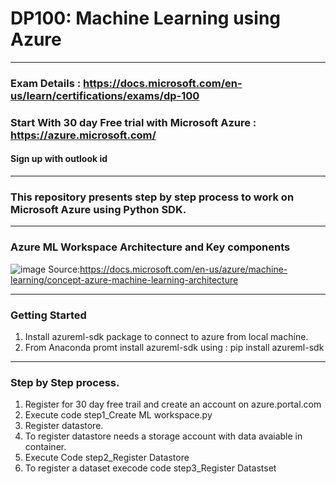 # DP100: Machine Learning using Azure 
------------------------------------------------------------------------------------------------------------------------------------------------------------------------------
### Exam Details : https://docs.microsoft.com/en-us/learn/certifications/exams/dp-100
### Start With 30 day Free trial with Microsoft Azure : https://azure.microsoft.com/ 
#### Sign up with outlook id
------------------------------------------------------------------------------------------------------------------------------------------------------------------------------
### This repository presents step by step process to work on Microsoft Azure using Python SDK.
------------------------------------------------------------------------------------------------------------------------------------------------------------------------------
### Azure ML Workspace Architecture and Key components

![image](https://user-images.githubusercontent.com/56711596/121516299-aebcec80-ca0b-11eb-963b-63450e93e8d5.png)
Source:https://docs.microsoft.com/en-us/azure/machine-learning/concept-azure-machine-learning-architecture

---------------------------------------------------------------------------------------------------------------------------------------------------------------------------
### Getting Started
1. Install azureml-sdk package to connect to azure from local machine.
2. From Anaconda promt install azureml-sdk using : pip install azureml-sdk


----------------------------------------------------------------------------------------------------------------------------------------------------------------------------
### Step by Step process.
1. Register for 30 day free trail and create an account on azure.portal.com
2. Execute code step1_Create ML workspace.py
3. Register datastore.
4. To register datastore needs a storage account with data avaiable in container.
5. Execute Code step2_Register Datastore
6. To register a dataset execode code step3_Register Datastset
